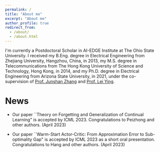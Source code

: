 ```yaml
---
permalink: /
title: "About me"
excerpt: "About me"
author_profile: true
redirect_from: 
  - /about/
  - /about.html
---
```


I'm currently a Postdoctoral Scholar in AI-EDGE Institute at The Ohio State University. I received my B.Eng. degree in Electrical Engineering from Zhejiang University, Hangzhou, China, in 2013, my M.S. degree in Telecommunications from The Hong Kong University of Science and Technology, Hong Kong, in 2014, and my Ph.D. degree in Electrical Engineering from Arizona State University, in 2021, under the co-supervision of [Prof. Junshan Zhang](https://faculty.engineering.ucdavis.edu/jzhang/) and [Prof. Lei Ying](https://leiying.engin.umich.edu/).


News
======

* Our paper ``Theory on Forgetting and Generalization of Continual Learning" is accepted by ICML 2023. Congratulations to Peizhong and other authors. (April 2023) 

* Our paper ``Warm-Start Actor-Critic: From Approximation Error to Sub-optimality Gap" is accepted by ICML 2023 as a short oral presentation. Congratulations to Hang and other authors. (April 2023)





